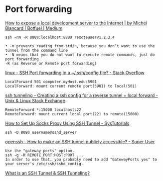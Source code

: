 
# Port forwarding


[How to expose a local development server to the Internet | by Michel Blancard | Botfuel | Medium](https://medium.com/botfuel/how-to-expose-a-local-development-server-to-the-internet-c31532d741cc)

    ssh -nN -R 8888:localhost:8889 remoteuser@1.2.3.4

    • -n prevents reading from stdin, because you don’t want to use the tunnel from the command line
    • -N means that you do not want to execute remote commands, just do port forwarding
    -R (as Reverse or Remote port forwarding)


[linux - SSH Port forwarding in a \~/.ssh/config file? - Stack Overflow](https://stackoverflow.com/questions/9146457/ssh-port-forwarding-in-a-ssh-config-file)

    LocalForward 501 computer.myHost.edu:5901
    LocalForward: mount current remote port(5901) to local(501)


[ssh tunneling - Creating a ssh config for a reverse tunnel + local forward - Unix & Linux Stack Exchange](https://unix.stackexchange.com/questions/498169/creating-a-ssh-config-for-a-reverse-tunnel-local-forward)

    RemoteForward *:15000 localhost:22
    RemoteForward: mount current local port(22) to remote(15000)


[How to Set Up Socks Proxy Using SSH Tunnel - SysTutorials](https://www.systutorials.com/proxy-using-ssh-tunnel/)

    ssh -D 8080 username@sshd_server 


[openssh - How to make an SSH tunnel publicly accessible? - Super User](https://superuser.com/questions/588591/how-to-make-an-ssh-tunnel-publicly-accessible)

    Use the "gateway ports" option.
    ssh -g -R REMOTE_PORT:HOST:PORT ...
    In order to use that, you probably need to add "GatewayPorts yes" to your server's /etc/ssh/sshd_config.



[What is an SSH Tunnel & SSH Tunneling?](https://www.ssh.com/academy/ssh/tunneling)